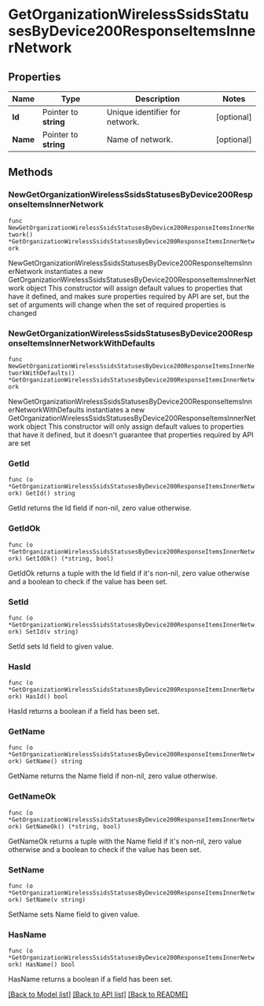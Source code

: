 # GetOrganizationWirelessSsidsStatusesByDevice200ResponseItemsInnerNetwork

## Properties

Name | Type | Description | Notes
------------ | ------------- | ------------- | -------------
**Id** | Pointer to **string** | Unique identifier for network. | [optional] 
**Name** | Pointer to **string** | Name of network. | [optional] 

## Methods

### NewGetOrganizationWirelessSsidsStatusesByDevice200ResponseItemsInnerNetwork

`func NewGetOrganizationWirelessSsidsStatusesByDevice200ResponseItemsInnerNetwork() *GetOrganizationWirelessSsidsStatusesByDevice200ResponseItemsInnerNetwork`

NewGetOrganizationWirelessSsidsStatusesByDevice200ResponseItemsInnerNetwork instantiates a new GetOrganizationWirelessSsidsStatusesByDevice200ResponseItemsInnerNetwork object
This constructor will assign default values to properties that have it defined,
and makes sure properties required by API are set, but the set of arguments
will change when the set of required properties is changed

### NewGetOrganizationWirelessSsidsStatusesByDevice200ResponseItemsInnerNetworkWithDefaults

`func NewGetOrganizationWirelessSsidsStatusesByDevice200ResponseItemsInnerNetworkWithDefaults() *GetOrganizationWirelessSsidsStatusesByDevice200ResponseItemsInnerNetwork`

NewGetOrganizationWirelessSsidsStatusesByDevice200ResponseItemsInnerNetworkWithDefaults instantiates a new GetOrganizationWirelessSsidsStatusesByDevice200ResponseItemsInnerNetwork object
This constructor will only assign default values to properties that have it defined,
but it doesn't guarantee that properties required by API are set

### GetId

`func (o *GetOrganizationWirelessSsidsStatusesByDevice200ResponseItemsInnerNetwork) GetId() string`

GetId returns the Id field if non-nil, zero value otherwise.

### GetIdOk

`func (o *GetOrganizationWirelessSsidsStatusesByDevice200ResponseItemsInnerNetwork) GetIdOk() (*string, bool)`

GetIdOk returns a tuple with the Id field if it's non-nil, zero value otherwise
and a boolean to check if the value has been set.

### SetId

`func (o *GetOrganizationWirelessSsidsStatusesByDevice200ResponseItemsInnerNetwork) SetId(v string)`

SetId sets Id field to given value.

### HasId

`func (o *GetOrganizationWirelessSsidsStatusesByDevice200ResponseItemsInnerNetwork) HasId() bool`

HasId returns a boolean if a field has been set.

### GetName

`func (o *GetOrganizationWirelessSsidsStatusesByDevice200ResponseItemsInnerNetwork) GetName() string`

GetName returns the Name field if non-nil, zero value otherwise.

### GetNameOk

`func (o *GetOrganizationWirelessSsidsStatusesByDevice200ResponseItemsInnerNetwork) GetNameOk() (*string, bool)`

GetNameOk returns a tuple with the Name field if it's non-nil, zero value otherwise
and a boolean to check if the value has been set.

### SetName

`func (o *GetOrganizationWirelessSsidsStatusesByDevice200ResponseItemsInnerNetwork) SetName(v string)`

SetName sets Name field to given value.

### HasName

`func (o *GetOrganizationWirelessSsidsStatusesByDevice200ResponseItemsInnerNetwork) HasName() bool`

HasName returns a boolean if a field has been set.


[[Back to Model list]](../README.md#documentation-for-models) [[Back to API list]](../README.md#documentation-for-api-endpoints) [[Back to README]](../README.md)


